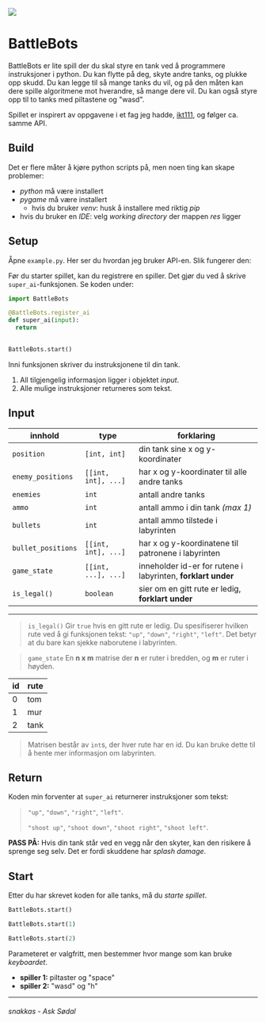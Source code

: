 ![](res/banner.png)

# BattleBots

BattleBots er lite spill der du skal styre en tank ved å programmere instruksjoner i python. Du kan flytte på deg, skyte andre tanks, og plukke opp skudd. Du kan legge til så mange tanks du vil, og på den måten kan dere spille algoritmene mot hverandre, så mange dere vil. Du kan også styre opp til to tanks med piltastene og "wasd".

Spillet er inspirert av oppgavene i et fag jeg hadde, [ikt111](https://github.com/cair/ikt111.git), og følger ca. samme API.

## Build

Det er flere måter å kjøre python scripts på, men noen ting kan skape problemer:
* *python* må være installert
* *pygame* må være installert
  * hvis du bruker *venv*: husk å installere med riktig *pip*
* hvis du bruker en *IDE*: velg *working directory* der mappen *res* ligger 

## Setup

Åpne `example.py`. Her ser du hvordan jeg bruker API-en. Slik fungerer den: 

Før du starter spillet, kan du registrere en spiller. Det gjør du ved å skrive `super_ai`-funksjonen. Se koden under:

```python
import BattleBots

@BattleBots.register_ai
def super_ai(input):
  return
  

BattleBots.start()
```

Inni funksjonen skriver du instruksjonene til din tank. 
1. All tilgjengelig informasjon ligger i objektet *input*.
2. Alle mulige instruksjoner returneres som tekst.

## Input

|**innhold**       |**type**           |**forklaring**
|------------------|-------------------|-----------
|`position`        |`[int, int]`       |din tank sine x og y-koordinater
|`enemy_positions` |`[[int, int], ...]`|har x og y-koordinater til alle andre tanks
|`enemies`         |`int`              |antall andre tanks
|`ammo`            |`int`              |antall ammo i din tank *(max 1)*
|`bullets`         |`int`              |antall ammo tilstede i labyrinten
|`bullet_positions`|`[[int, int], ...]`|har x og y-koordinatene til patronene i labyrinten
|`game_state`      |`[[int, ...], ...]`|inneholder id-er for rutene i labyrinten, **forklart under**
|`is_legal()`      |`boolean`          |sier om en gitt rute er ledig, **forklart under**

---

> `is_legal()`
Gir `true` hvis en gitt rute er ledig. 
Du spesifiserer hvilken rute ved å gi funksjonen tekst: `"up"`, `"down"`, `"right"`, `"left"`.
Det betyr at du bare kan sjekke naborutene i labyrinten.

> `game_state`
En **n x m** matrise der **n** er ruter i bredden, og **m** er ruter i høyden. 

| id |rute|
|---|-----|
| 0 |tom  |
| 1 |mur  |
| 2 |tank |

> Matrisen består av `int`s, der hver rute har en id. 
Du kan bruke dette til å hente mer informasjon om labyrinten.

## Return
Koden min forventer at `super_ai` returnerer instruksjoner som tekst:
> `"up"`, `"down"`, `"right"`, `"left"`.
> 
> `"shoot up"`, `"shoot down"`, `"shoot right"`, `"shoot left"`.

**PASS PÅ:** Hvis din tank står ved en vegg når den skyter, kan den risikere å sprenge seg selv. Det er fordi skuddene har *splash damage*. 

## Start

Etter du har skrevet koden for alle tanks, må du *starte spillet*.

```python
BattleBots.start()
```
```python
BattleBots.start(1)
```
```python
BattleBots.start(2)
```

Parameteret er valgfritt, men bestemmer hvor mange som kan bruke *keyboardet*. 
- **spiller 1:** piltaster og "space"
- **spiller 2:** "wasd" og "h"

---

###### snakkas - Ask Sødal
